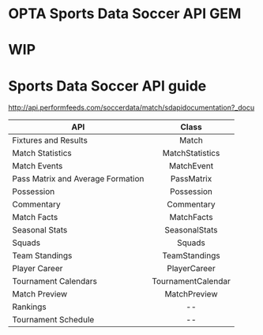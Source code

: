 # OPTA Sports Data Soccer API GEM

<!-- Short description and motivation. -->

# WIP

# Sports Data Soccer API guide

<http://api.performfeeds.com/soccerdata/match/sdapidocumentation?_docu>

API                               |  Class
--------------------------------- | :-----:
Fixtures and Results              | Match
Match Statistics                  | MatchStatistics
Match Events                      | MatchEvent
Pass Matrix and Average Formation | PassMatrix
Possession                        | Possession
Commentary                        | Commentary
Match Facts                       | MatchFacts
Seasonal Stats                    | SeasonalStats
Squads                            | Squads
Team Standings                    | TeamStandings
Player Career                     | PlayerCareer
Tournament Calendars              | TournamentCalendar
Match Preview                     | MatchPreview
Rankings                          | --
Tournament Schedule               | --


<!--
## Usage
How to use my plugin.

## Installation
Add this line to your application's Gemfile:

```ruby
gem 'opta_sd'
```

And then execute:
```bash
$ bundle
```

Or install it yourself as:
```bash
$ gem install opta_sd
```

## Contributing
Contribution directions go here.

## License
The gem is available as open source under the terms of the [MIT License](http://opensource.org/licenses/MIT).
-->
